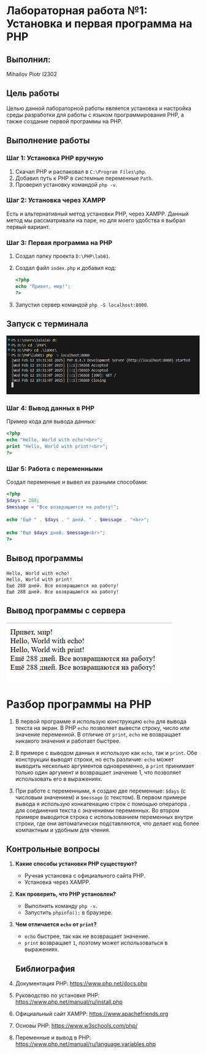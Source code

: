 # Лабораторная работа №1: Установка и первая программа на PHP

## Выполнил:

Mihailov Piotr I2302

## Цель работы

Целью данной лабораторной работы является установка и настройка среды разработки для работы с языком программирования PHP, а также создание первой программы на PHP.

## Выполнение работы

### Шаг 1: Установка PHP вручную

1. Скачал PHP и распаковал в `C:\Program Files\php`.
2. Добавил путь к PHP в системные переменные `Path`.
3. Проверил установку командой `php -v`.

### Шаг 2: Установка через XAMPP

Есть и альтернативный метод установки PHP, через XAMPP. Данный метод мы рассматривали на паре, но для моего удобства я выбрал первый вариант.

### Шаг 3: Первая программа на PHP

1. Создал папку проекта `D:\PHP\lab01`.
2. Создал файл `index.php` и добавил код:

   ```php
   <?php
   echo "Привет, мир!";
   ?>
   ```

3. Запустил сервер командой `php -S localhost:8000`.

## Запуск с терминала

![Запуск терминала](images/terminal.png)

### Шаг 4: Вывод данных в PHP

Пример кода для вывода данных:

```php
<?php
echo "Hello, World with echo!<br>";
print "Hello, World with print!<br>";
?>
```

### Шаг 5: Работа с переменными

Создал переменные и вывел их разными способами:

```php
<?php
$days = 288;
$message = "Все возвращаются на работу!";

echo "Ещё " . $days . " дней. " . $message . "<br>";

echo "Ещё $days дней. $message<br>";
?>
```

## Вывод программы

```Привет, мир!
Hello, World with echo!
Hello, World with print!
Ещё 288 дней. Все возвращаются на работу!
Ещё 288 дней. Все возвращаются на работу!
```

## Вывод программы с сервера

![Вывод с сервера](images/server.png)

# Разбор программы на PHP

1. В первой программе я использую конструкцию `echo` для вывода текста на экран. В PHP `echo` позволяет вывести строку, число или значение переменной. В отличие от `print`, `echo` не возвращает никакого значения и работает быстрее.

2. В примере с выводом данных я использую как `echo`, так и `print`. Обе конструкции выводят строки, но есть различие: `echo` может выводить несколько аргументов одновременно, а `print` принимает только один аргумент и возвращает значение 1, что позволяет использовать его в выражениях.

3. При работе с переменными, я создаю две переменные: `$days` (с числовым значением) и `$message` (с текстом). В первом примере вывода я использую конкатенацию строк с помощью оператора `.` для соединения текста с значениями переменных. Во втором примере выводится строка с использованием переменных внутри строки, где они автоматически подставляются, что делает код более компактным и удобным для чтения.




## Контрольные вопросы
1. **Какие способы установки PHP существуют?**
   - Ручная установка с официального сайта PHP.
   - Установка через XAMPP.
   

2. **Как проверить, что PHP установлен?**
   - Выполнить команду `php -v`.
   - Запустить  `phpinfo();` в браузере.

3. **Чем отличается `echo` от `print`?**
   - `echo` быстрее, так как не возвращает значение.
   - `print` возвращает `1`, поэтому может использоваться в выражениях.
   ## Библиография
1. Документация PHP: https://www.php.net/docs.php
2. Руководство по установке PHP: https://www.php.net/manual/ru/install.php
3. Официальный сайт XAMPP: https://www.apachefriends.org
4. Основы PHP: https://www.w3schools.com/php/
5. Переменные и вывод в PHP: https://www.php.net/manual/ru/language.variables.php
